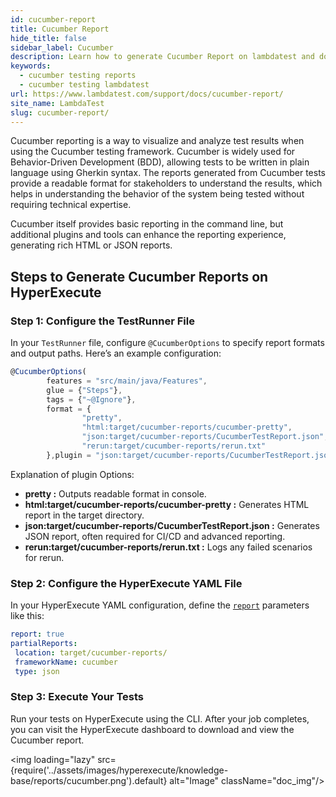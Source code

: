 ```yaml
---
id: cucumber-report
title: Cucumber Report
hide_title: false
sidebar_label: Cucumber
description: Learn how to generate Cucumber Report on lambdatest and download the reports from the dashboard
keywords:
  - cucumber testing reports
  - cucumber testing lambdatest 
url: https://www.lambdatest.com/support/docs/cucumber-report/
site_name: LambdaTest
slug: cucumber-report/
---
```

<script type="application/ld+json"
      dangerouslySetInnerHTML={{ __html: JSON.stringify({
       "@context": "https://schema.org",
        "@type": "BreadcrumbList",
        "itemListElement": [{
          "@type": "ListItem",
          "position": 1,
          "name": "LambdaTest",
          "item": "https://www.lambdatest.com"
        },{
          "@type": "ListItem",
          "position": 2,
          "name": "Support",
          "item": "https://www.lambdatest.com/support/docs/"
        },{
          "@type": "ListItem",
          "position": 3,
          "name": "Cucumber Report",
          "item": "https://www.lambdatest.com/support/docs/cucumber-report/"
        }]
      })
    }}
></script>
Cucumber reporting is a way to visualize and analyze test results when using the Cucumber testing framework. Cucumber is widely used for Behavior-Driven Development (BDD), allowing tests to be written in plain language using Gherkin syntax. The reports generated from Cucumber tests provide a readable format for stakeholders to understand the results, which helps in understanding the behavior of the system being tested without requiring technical expertise.

Cucumber itself provides basic reporting in the command line, but additional plugins and tools can enhance the reporting experience, generating rich HTML or JSON reports.

## Steps to Generate Cucumber Reports on HyperExecute

### Step 1: Configure the TestRunner File
In your `TestRunner` file, configure `@CucumberOptions` to specify report formats and output paths. Here’s an example configuration:

```javascript
@CucumberOptions(
        features = "src/main/java/Features",
        glue = {"Steps"},
        tags = {"~@Ignore"},
        format = {
                "pretty",
                "html:target/cucumber-reports/cucumber-pretty",
                "json:target/cucumber-reports/CucumberTestReport.json",
                "rerun:target/cucumber-reports/rerun.txt"
        },plugin = "json:target/cucumber-reports/CucumberTestReport.json")
```

Explanation of plugin Options:

- **pretty :** Outputs readable format in console.
- **html:target/cucumber-reports/cucumber-pretty :** Generates HTML report in the target directory.
- **json:target/cucumber-reports/CucumberTestReport.json :** Generates JSON report, often required for CI/CD and advanced reporting.
- **rerun:target/cucumber-reports/rerun.txt :** Logs any failed scenarios for rerun.

### Step 2: Configure the HyperExecute YAML File
In your HyperExecute YAML configuration, define the [`report`](https://www.lambdatest.com/support/docs/deep-dive-into-hyperexecute-yaml/#report) parameters like this:

```yaml title="hyperexecute.yaml"
report: true
partialReports:
 location: target/cucumber-reports/
 frameworkName: cucumber
 type: json
```

### Step 3: Execute Your Tests
Run your tests on HyperExecute using the CLI. After your job completes, you can visit the HyperExecute dashboard to download and view the Cucumber report.

<img loading="lazy" src={require('../assets/images/hyperexecute/knowledge-base/reports/cucumber.png').default} alt="Image" className="doc_img"/> 